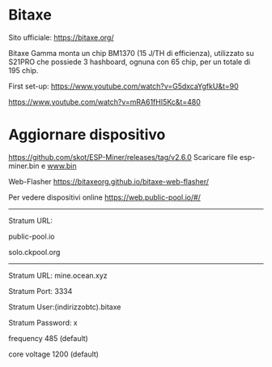 # Bitaxe
Sito ufficiale: https://bitaxe.org/

Bitaxe Gamma monta un chip BM1370 (15 J/TH di efficienza), utilizzato su S21PRO che possiede 3 hashboard, ognuna con 65 chip, per un totale di 195 chip.

First set-up:
https://www.youtube.com/watch?v=G5dxcaYgfkU&t=90

https://www.youtube.com/watch?v=mRA61fHI5Kc&t=480

# Aggiornare dispositivo
https://github.com/skot/ESP-Miner/releases/tag/v2.6.0
Scaricare file esp-miner.bin e www.bin

Web-Flasher 
https://bitaxeorg.github.io/bitaxe-web-flasher/

Per vedere dispositivi online
https://web.public-pool.io/#/

-----------------------------------
Stratum URL:

public-pool.io

solo.ckpool.org

-----------------------------------
Stratum URL: mine.ocean.xyz

Stratum Port: 3334

Stratum User:(indirizzobtc).bitaxe

Stratum Password: x

frequency 485 (default)

core voltage 1200 (default)
